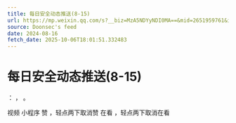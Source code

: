 ```yaml
---
title: 每日安全动态推送(8-15)
url: https://mp.weixin.qq.com/s?__biz=MzA5NDYyNDI0MA==&mid=2651959761&idx=1&sn=746bdba512bc3e327cd552670041ba50
source: Doonsec's feed
date: 2024-08-16
fetch_date: 2025-10-06T18:01:51.332483
---
```


# 每日安全动态推送(8-15)

：
，
。

视频
小程序
赞
，轻点两下取消赞
在看
，轻点两下取消在看